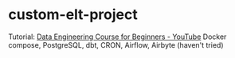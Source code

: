 # custom-elt-project

Tutorial: [Data Engineering Course for Beginners - YouTube](https://www.youtube.com/watch?v=PHsC_t0j1dU)
Docker compose, PostgreSQL, dbt, CRON, Airflow, Airbyte (haven't tried)
